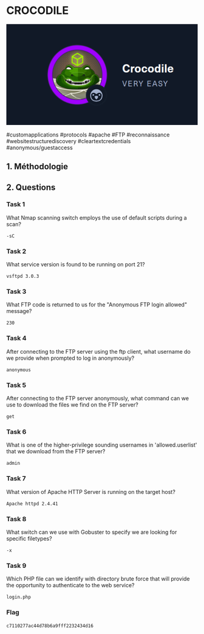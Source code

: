 
# CROCODILE

![alt text](image-1.png)

#customapplications #protocols #apache #FTP #reconnaissance #websitestructurediscovery #cleartextcredentials #anonymous/guestaccess

## 1. Méthodologie

## 2. Questions

### Task 1

What Nmap scanning switch employs the use of default scripts during a scan?

```
-sC
```

### Task 2

What service version is found to be running on port 21?

```
vsftpd 3.0.3
```

### Task 3

What FTP code is returned to us for the "Anonymous FTP login allowed" message?

```
230
```

### Task 4

After connecting to the FTP server using the ftp client, what username do we provide when prompted to log in anonymously?

```
anonymous
```

### Task 5

After connecting to the FTP server anonymously, what command can we use to download the files we find on the FTP server?

```
get
```

### Task 6

What is one of the higher-privilege sounding usernames in 'allowed.userlist' that we download from the FTP server?

```
admin
```

### Task 7

What version of Apache HTTP Server is running on the target host?

```
Apache httpd 2.4.41
```

### Task 8

What switch can we use with Gobuster to specify we are looking for specific filetypes?

```
-x
```

### Task 9

Which PHP file can we identify with directory brute force that will provide the opportunity to authenticate to the web service?

```
login.php
```

### Flag

```
c7110277ac44d78b6a9fff2232434d16
```

